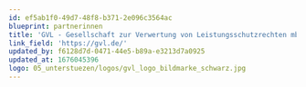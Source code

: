 ```yaml
---
id: ef5ab1f0-49d7-48f8-b371-2e096c3564ac
blueprint: partnerinnen
title: 'GVL - Gesellschaft zur Verwertung von Leistungsschutzrechten mbH'
link_field: 'https://gvl.de/'
updated_by: f6128d7d-0471-44e5-b89a-e3213d7a0925
updated_at: 1676045396
logo: 05_unterstuezen/logos/gvl_logo_bildmarke_schwarz.jpg
---
```

